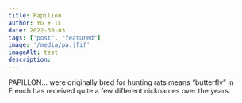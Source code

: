 ```yaml
---
title: Papilion
author: YG + IL
date: 2022-30-03
tags: ["post", "featured"]
image: '/media/pa.jfif'
imageAlt: test
description: 
---
```

PAPILLON...
 were originally bred for hunting rats
means “butterfly” in French
has received quite a few different nicknames over the years.